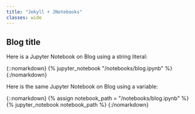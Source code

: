 ```yaml
---
title: "Jekyll + JNotebooks"
classes: wide
---
```


## Blog title

Here is a Jupyter Notebook on Blog using a string literal:

{::nomarkdown}
{% jupyter_notebook "/notebooks/blog.ipynb" %}
{:/nomarkdown}

Here is the same Jupyter Notebook on Blog using a variable:

{::nomarkdown}
{% assign notebook_path = "/notebooks/blog.ipynb" %}
{% jupyter_notebook notebook_path %}
{:/nomarkdown}